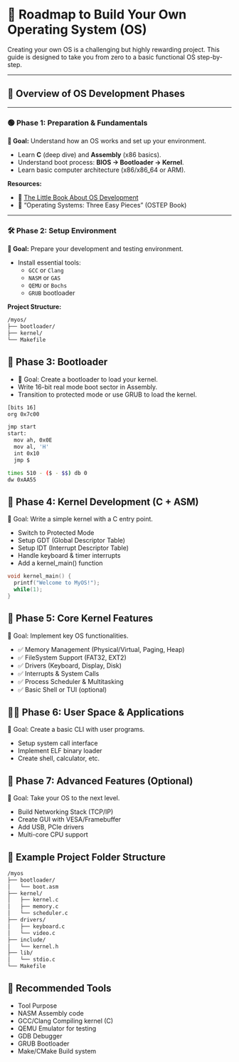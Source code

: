 # 🧠 Roadmap to Build Your Own Operating System (OS)

Creating your own OS is a challenging but highly rewarding project. This guide is designed to take you from zero to a basic functional OS step-by-step.

---

## 🧭 Overview of OS Development Phases

---

### 🟢 Phase 1: Preparation & Fundamentals

**🎯 Goal:** Understand how an OS works and set up your environment.

- Learn **C** (deep dive) and **Assembly** (x86 basics).
- Understand boot process: **BIOS → Bootloader → Kernel**.
- Learn basic computer architecture (x86/x86_64 or ARM).

**Resources:**

- 📘 [The Little Book About OS Development](https://littleosbook.github.io/)
- 📗 “Operating Systems: Three Easy Pieces” (OSTEP Book)

---

### 🛠️ Phase 2: Setup Environment

**🎯 Goal:** Prepare your development and testing environment.

- Install essential tools:
  - `GCC` or `Clang`
  - `NASM` or `GAS`
  - `QEMU` or `Bochs`
  - `GRUB` bootloader

**Project Structure:**

```bash
/myos/
├── bootloader/
├── kernel/
└── Makefile

```

## 🔁 Phase 3: Bootloader

- 🎯 Goal: Create a bootloader to load your kernel.
- Write 16-bit real mode boot sector in Assembly.
- Transition to protected mode or use GRUB to load the kernel.

```bash title="boot.asm"
[bits 16]
org 0x7c00

jmp start
start:
  mov ah, 0x0E
  mov al, 'H'
  int 0x10
  jmp $

times 510 - ($ - $$) db 0
dw 0xAA55

```

## 🧠 Phase 4: Kernel Development (C + ASM)

🎯 Goal: Write a simple kernel with a C entry point.

- Switch to Protected Mode
- Setup GDT (Global Descriptor Table)
- Setup IDT (Interrupt Descriptor Table)
- Handle keyboard & timer interrupts
- Add a kernel_main() function

```c
void kernel_main() {
  printf("Welcome to MyOS!");
  while(1);
}
```

## 🧩 Phase 5: Core Kernel Features

🎯 Goal: Implement key OS functionalities.

- ✅ Memory Management (Physical/Virtual, Paging, Heap)
- ✅ FileSystem Support (FAT32, EXT2)
- ✅ Drivers (Keyboard, Display, Disk)
- ✅ Interrupts & System Calls
- ✅ Process Scheduler & Multitasking
- ✅ Basic Shell or TUI (optional)

## 🧑‍💻 Phase 6: User Space & Applications

🎯 Goal: Create a basic CLI with user programs.

- Setup system call interface
- Implement ELF binary loader
- Create shell, calculator, etc.

## 🚀 Phase 7: Advanced Features (Optional)

🎯 Goal: Take your OS to the next level.

- Build Networking Stack (TCP/IP)
- Create GUI with VESA/Framebuffer
- Add USB, PCIe drivers
- Multi-core CPU support

## 📁 Example Project Folder Structure

```bash
/myos
├── bootloader/
│   └── boot.asm
├── kernel/
│   ├── kernel.c
│   ├── memory.c
│   └── scheduler.c
├── drivers/
│   ├── keyboard.c
│   └── video.c
├── include/
│   └── kernel.h
├── lib/
│   └── stdio.c
└── Makefile

```

## 🧰 Recommended Tools

- Tool Purpose
- NASM Assembly code
- GCC/Clang Compiling kernel (C)
- QEMU Emulator for testing
- GDB Debugger
- GRUB Bootloader
- Make/CMake Build system
